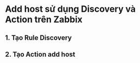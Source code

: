 # Add host sử dụng Discovery và Action trên Zabbix
## 1. Tạo Rule Discovery

## 2. Tạo Action add host

